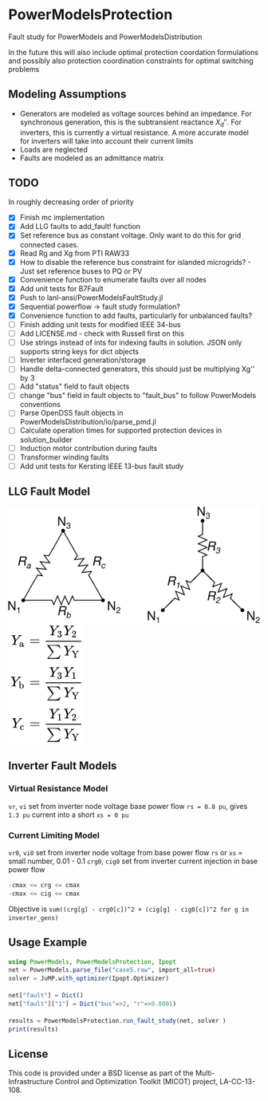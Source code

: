 # PowerModelsProtection

Fault study for PowerModels and PowerModelsDistribution

In the future this will also include optimal protection coordation formulations and possibly also protection coordination constraints for optimal switching problems

## Modeling Assumptions

* Generators are modeled as voltage sources behind an impedance. For synchronous generation, this is the subtransient reactance $X_d''$. For inverters, this is currently a virtual resistance. A more accurate model for inverters will take into account their
current limits
* Loads are neglected
* Faults are modeled as an admittance matrix

## TODO

In roughly decreasing order of priority

* [x] Finish mc implementation
* [x] Add LLG faults to add_fault! function
* [x] Set reference bus as constant voltage. Only want to do this for grid connected cases.
* [x] Read Rg and Xg from PTI RAW33
* [x] How to disable the reference bus constraint for islanded microgrids? - Just set reference buses to PQ or PV
* [x] Convenience function to enumerate faults over all nodes
* [x] Add unit tests for B7Fault
* [x] Push to lanl-ansi/PowerModelsFaultStudy.jl
* [x] Sequential powerflow -> fault study formulation?
* [x] Convenience function to add faults, particularly for unbalanced faults?
* [ ] Finish adding unit tests for modified IEEE 34-bus
* [ ] Add LICENSE.md - check with Russell first on this
* [ ] Use strings instead of ints for indexing faults in solution. JSON only supports string keys for dict objects
* [ ] Inverter interfaced generation/storage
* [ ] Handle delta-connected generators, this should just be multiplying Xg'' by 3
* [ ] Add "status" field to fault objects
* [ ] change "bus" field in fault objects to "fault_bus" to follow PowerModels conventions
* [ ] Parse OpenDSS fault objects in PowerModelsDistribution/io/parse_pmd.jl
* [ ] Calculate operation times for supported protection devices in solution_builder
* [ ] Induction motor contribution during faults
* [ ] Transformer winding faults
* [ ] Add unit tests for Kersting IEEE 13-bus fault study

## LLG Fault Model

![Wye & Delta Load Configurations](/docs/src/assets/wye-delta.svg)
![Unbalanced Wye to Delta Admittance Conversion](/docs/src/assets/wye-delta-admittance-conversion.svg)

## Inverter Fault Models

### Virtual Resistance Model

`vr`, `vi` set from inverter node voltage base power flow
`rs = 0.8 pu`, gives `1.3 pu` current into a short
`xs = 0 pu`

### Current Limiting Model

`vr0`, `vi0` set from inverter node voltage from base power flow
`rs` or `xs` = small number, 0.01 - 0.1
`crg0`, `cig0` set from inverter current injection in base power flow

```julia
-cmax <= crg <= cmax
-cmax <= cig <= cmax
```

Objective is `sum((crg[g] - crg0[c])^2 + (cig[g] - cig0[c])^2 for g in inverter_gens)`

## Usage Example
```julia
using PowerModels, PowerModelsProtection, Ipopt
net = PowerModels.parse_file("case5.raw", import_all=true)
solver = JuMP.with_optimizer(Ipopt.Optimizer)

net["fault"] = Dict()
net["fault"]["1"] = Dict("bus"=>2, "r"=>0.0001)

results = PowerModelsProtection.run_fault_study(net, solver )
print(results)
```

## License

This code is provided under a BSD license as part of the Multi-Infrastructure Control and Optimization Toolkit (MICOT) project, LA-CC-13-108.
